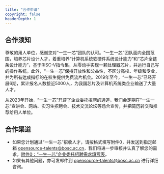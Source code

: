 ```yaml
---
title: "合作申请"
copyright: false
headerDepth: 1
---
```


## 合作须知

尊敬的用人单位，感谢您对“一生一芯”团队的认可。“一生一芯”团队面向全国范围，培养芯片设计人才，着重培养“计算机系统软硬件系统设计能力”和“芯片全链条设计能力”，基于RISC-V指令集，从零动手实现一颗处理器芯片，并运行自己写的操作系统。此外，“一生一芯”保持开放性和公益性，不区分高校、年级和专业，并为所有达成指标的在校生提供免费流片机会。2019年至今，“一生一芯”已经开展6期，累计报名人数接近5000人，为我国芯片及计算机系统类企业输送了大量人才。

从2023年开始，“一生一芯”开辟了企业委托招聘的通道，我们会定期在“一生一芯”宣讲会、网站、实习生招聘会、技术交流论坛等场合宣传，并把简历转交和推荐给用人单位。

## 合作渠道

- 如果您计划通过“一生一芯”招收人才，请按格式填写附件0，并发送到指定邮箱 opensource-talents@bosc.ac.cn，我们将进一步审核并认真了解您的需求。[附件0：“一生一芯”企业委托招聘需求填写表](/res/files/附件0：“一生一芯”企业委托招聘需求填写表.xlsx)。
- 如果有其他问题，亦可发邮件到 opensource-talents@bosc.ac.cn 进行详细咨询。

